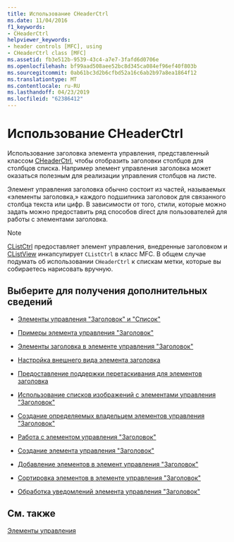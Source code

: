 ```yaml
---
title: Использование CHeaderCtrl
ms.date: 11/04/2016
f1_keywords:
- CHeaderCtrl
helpviewer_keywords:
- header controls [MFC], using
- CHeaderCtrl class [MFC]
ms.assetid: fb3e512b-9539-43c4-a7e7-3fafd6d0706e
ms.openlocfilehash: bf99aad508aee52bc8d345ca084ef96ef40f803b
ms.sourcegitcommit: 0ab61bc3d2b6cfbd52a16c6ab2b97a8ea1864f12
ms.translationtype: MT
ms.contentlocale: ru-RU
ms.lasthandoff: 04/23/2019
ms.locfileid: "62386412"
---
```

# <a name="using-cheaderctrl"></a>Использование CHeaderCtrl

Использование заголовка элемента управления, представленный классом [CHeaderCtrl](../mfc/reference/cheaderctrl-class.md), чтобы отобразить заголовки столбцов для столбцов списка. Например элемент управления заголовка может оказаться полезным для реализации управления столбцов на листе.

Элемент управления заголовка обычно состоит из частей, называемых «элементы заголовка,» каждого подшипника заголовок для связанного столбца текста или цифр. В зависимости от того, стили, которые можно задать можно предоставить ряд способов direct для пользователей для работы с элементами заголовка.

> [!NOTE]
>  [CListCtrl](../mfc/reference/clistctrl-class.md) предоставляет элемент управления, внедренные заголовком и [CListView](../mfc/reference/clistview-class.md) инкапсулирует `CListCtrl` в класс MFC. В общем случае подумать об использовании `CHeaderCtrl` к спискам метки, которые вы собираетесь нарисовать вручную.

## <a name="what-do-you-want-to-know-more-about"></a>Выберите для получения дополнительных сведений

- [Элементы управления "Заголовок" и "Список"](../mfc/header-control-and-list-control.md)

- [Примеры элемента управления "Заголовок"](../mfc/header-control-examples.md)

- [Элементы заголовка в элементе управления "Заголовок"](../mfc/header-items-in-a-header-control.md)

- [Настройка внешнего вида элемента заголовка](../mfc/customizing-the-header-item-s-appearance.md)

- [Предоставление поддержки перетаскивания для элементов заголовка](../mfc/providing-drag-and-drop-support-for-header-items.md)

- [Использование списков изображений с элементами управления "Заголовок"](../mfc/using-image-lists-with-header-controls.md)

- [Создание определяемых владельцем элементов управления "Заголовок"](../mfc/making-owner-drawn-header-controls.md)

- [Работа с элементом управления "Заголовок"](../mfc/working-with-a-header-control.md)

- [Создание элемента управления "Заголовок"](../mfc/creating-the-header-control.md)

- [Добавление элементов в элемент управления "Заголовок"](../mfc/adding-items-to-the-header-control.md)

- [Сортировка элементов в элементе управления "Заголовок"](../mfc/ordering-items-in-the-header-control.md)

- [Обработка уведомлений элемента управления "Заголовок"](../mfc/processing-header-control-notifications.md)

## <a name="see-also"></a>См. также

[Элементы управления](../mfc/controls-mfc.md)
